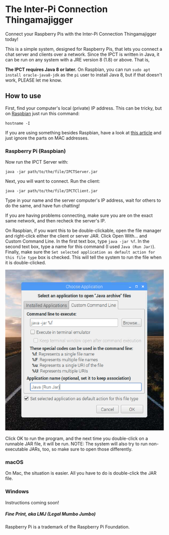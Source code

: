 # The Inter-Pi Connection Thingamajigger
Connect your Raspberry Pis with the Inter-Pi Connection Thingamajigger today!

This is a simple system, designed for Raspberry Pis, that lets you connect a chat server and clients over a network.
Since the IPCT is written in Java, it can be run on any system with a JRE version 8 (1.8) or above. That is,

**The IPCT requires Java 8 or later.**
On Raspbian, you can run `sudo apt install oracle-java8-jdk` as the `pi` user to install Java 8, but if that doesn't work, PLEASE let me know.

## How to use
First, find your computer's local (private) IP address. This can be tricky, but on [Raspbian](https://en.wikipedia.org/wiki/Raspbian) just run this command:
```
hostname -I
```
If you are using something besides Raspbian, have a look at [this article](https://www.howtogeek.com/236838/how-to-find-any-devices-ip-address-mac-address-and-other-network-connection-details/) and just ignore the parts on MAC addresses.

### Raspberry Pi (Raspbian)
Now run the IPCT Server with:
```
java -jar path/to/the/file/IPCTServer.jar
```
Next, you will want to connect. Run the client:
```
java -jar path/to/the/file/IPCTClient.jar
```
Type in your name and the server computer's IP address, wait for others to do the same, and have fun chatting!

If you are having problems connecting, make sure you are on the exact same network, and then recheck the server's IP.

On Raspbian, if you want this to be double-clickable, open the file manager and right-click either the client or server JAR. Click Open With... and Custom Command Line. In the first text box, type `java -jar %f`. In the second text box, type a name for this command (I used `Java (Run Jar)`). Finally, make sure the `Set selected application as default action for this file type` box is checked. This will tell the system to run the file when it is double-clicked.

![Example Image](/doubleclickableing.png)

Click OK to run the program, and the next time you double-click on a runnable JAR file, it will be run. NOTE: The system will also try to run non-executable JARs, too, so make sure to open those differently.

### macOS
On Mac, the situation is easier. All you have to do is double-click the JAR file.

### Windows
Instructions coming soon!


##### Fine Print, aka LMJ (Legal Mumbo Jumbo)
Raspberry Pi is a trademark of the Raspberry Pi Foundation.
